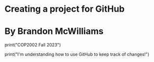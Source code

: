 # Creating a project for GitHub
# By Brandon McWilliams

print("COP2002 Fall 2023")

print("I'm understanding how to use GitHub to keep track of changes!")
